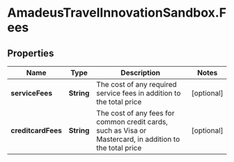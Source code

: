 # AmadeusTravelInnovationSandbox.Fees

## Properties
Name | Type | Description | Notes
------------ | ------------- | ------------- | -------------
**serviceFees** | **String** | The cost of any required service fees in addition to the total price | [optional] 
**creditcardFees** | **String** | The cost of any fees for common credit cards, such as Visa or Mastercard, in addition to the total price | [optional] 


